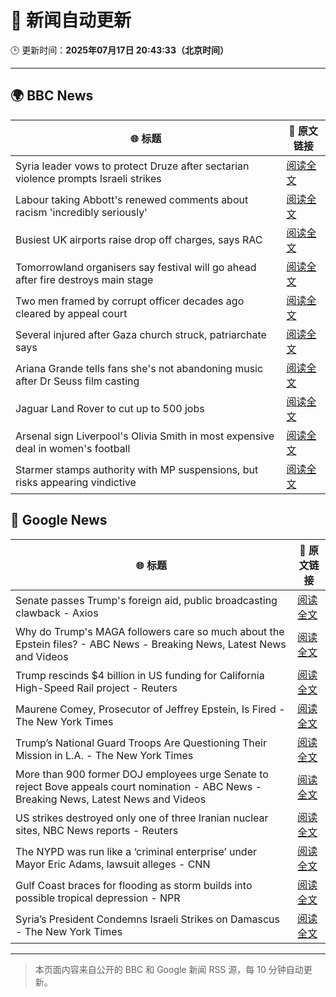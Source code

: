 # 🧠 新闻自动更新

🕒 更新时间：**2025年07月17日 20:43:33（北京时间）**

---

## 🌍 BBC News

| 🌐 标题 | 🔗 原文链接 |
|--------|-------------|
| Syria leader vows to protect Druze after sectarian violence prompts Israeli strikes | [阅读全文](https://www.bbc.com/news/articles/cg5z3jqe673o) |
| Labour taking Abbott's renewed comments about racism 'incredibly seriously' | [阅读全文](https://www.bbc.com/news/articles/cwye24vjnn8o) |
| Busiest UK airports raise drop off charges, says RAC | [阅读全文](https://www.bbc.com/news/articles/cwyg0ly2ld8o) |
| Tomorrowland organisers say festival will go ahead after fire destroys main stage | [阅读全文](https://www.bbc.com/news/articles/cpwqewyrw57o) |
| Two men framed by corrupt officer decades ago cleared by appeal court | [阅读全文](https://www.bbc.com/news/articles/c5ylzyr8gpko) |
| Several injured after Gaza church struck, patriarchate says | [阅读全文](https://www.bbc.com/news/articles/c8xvnlpx2dxo) |
| Ariana Grande tells fans she's not abandoning music after Dr Seuss film casting | [阅读全文](https://www.bbc.com/news/articles/cg7547gn3x5o) |
| Jaguar Land Rover to cut up to 500 jobs | [阅读全文](https://www.bbc.com/news/articles/c86g2d7e4pwo) |
| Arsenal sign Liverpool's Olivia Smith in most expensive deal in women's football | [阅读全文](https://www.bbc.com/sport/football/articles/c3r9yz5x3w5o) |
| Starmer stamps authority with MP suspensions, but risks appearing vindictive | [阅读全文](https://www.bbc.com/news/articles/cedg44wj47go) |

## 📰 Google News

| 🌐 标题 | 🔗 原文链接 |
|--------|-------------|
| Senate passes Trump's foreign aid, public broadcasting clawback - Axios | [阅读全文](https://news.google.com/rss/articles/CBMif0FVX3lxTE4tUkx6UjJBbUtySEZPQU5kQ2xrZGYyX2hJQnhublFGN2hvdXRtREs2VWcwWVMxTXN3MnBHQzFKTDN2cnAzcFFVN18tZGJkUWN2ZFh2RWo2Vy1zMHVKZkN1X1BGOGFaZnB1azRBNTF2Ni1mZk5BT3JfU3RKQnpoMFU?oc=5) |
| Why do Trump's MAGA followers care so much about the Epstein files? - ABC News - Breaking News, Latest News and Videos | [阅读全文](https://news.google.com/rss/articles/CBMilgFBVV95cUxOelByS1k0Z2pBaEpueDUwNFpCbXJ5VUpEcndFNkRMZEtyVWdlMFJTX0stTDZrTnpTNndEb2ZJN2lSZUpHbDZPWi0zNUhfdDUtTXFFNnpYSDllUGFXSXJiLTBlaGZ0ZEZkWGppUEVXUHhXVlE5OUE3aV9vRzNWeFBEX2JGNFZEN0x5OEdwR3o0ZG8yN1h5aVHSAZsBQVVfeXFMUEhGQkhVbWxieFFJbUxUcWhyS1k5MWpzbW1zaXBXcjFQQVBOOEtBaTZqNndiVXBybUhka1RSTEZtUURNWm92aDJiWUpSemNCYmVJUWt1ZlNrdkl0SDFKV3FMdnZpZUx6QUpqM09YbjBIaFUtVWZrODF0N3VWVTFHTE9vTlY1b2Y4LXZySVp5emIxY0Vac0dGUU45M1E?oc=5) |
| Trump rescinds $4 billion in US funding for California High-Speed Rail project - Reuters | [阅读全文](https://news.google.com/rss/articles/CBMiwAFBVV95cUxPaWxoYU1zdUdXcXMwUDNXT0N0VXBKcVV2Zkp3UjRMcTdVdV9sSzFhY01FaE1DNlBNdE91VUZnTk1jM2IyT0Z0MUxqVWpYMFJmWG5NdjliS3JQQlM4Rmp2bTFJV3lTS1pBeXRkMVBYWEN0dlBlZ2VvNGVqdHlCeGZvLUF3ZVAwNm11ckRyZk1YcGdMblJCeW5ZSnFncUtfUGJRMDVFeUlQSl8xcXk1Wmp0NUhya0t5NVJreG5ocjZrX3Q?oc=5) |
| Maurene Comey, Prosecutor of Jeffrey Epstein, Is Fired - The New York Times | [阅读全文](https://news.google.com/rss/articles/CBMimwFBVV95cUxNR29JNjlORlpQc1FMQ1pHZGh5WExJazVFd0VhRTRaOUt2aXBnYUVGa1dlVmRLOXlOUnZSZ3pSQk5VYTdqbHh4VE40ajVNUy1HNURkRXpRcWZJRF8wWnlueWppSHpwZ1EzZjFiZ1JxLTZ4ZFZXb1dYUUhHcTA2Z3JzeW9kZWFyT1dOWXJfQ2VqTnFuTVNJOVlLeTZtOA?oc=5) |
| Trump’s National Guard Troops Are Questioning Their Mission in L.A. - The New York Times | [阅读全文](https://news.google.com/rss/articles/CBMif0FVX3lxTE9fMVYxVHItOVNVckJubmZjckJiNWtHem15TWtTcXBuUU9Sak96VkVBRWMtRjdxcHdLQ0NOanVaY3prT2twbzRCVXA0MkpXUjNIU1FLZkR5M0c4MjBQTmxmdFpGeXlpQUJET3hkMTZtV1J0UHE4ajZIVnVkX2xuSnc?oc=5) |
| More than 900 former DOJ employees urge Senate to reject Bove appeals court nomination - ABC News - Breaking News, Latest News and Videos | [阅读全文](https://news.google.com/rss/articles/CBMioAFBVV95cUxPeVFueldILUUtU0R6QVhzVXdPMlJCTnJhdzZkelQzaUE0SllqMnFxTkFHbFhGSGJUQndkN3FENFVpempOWThJVE9NTm9GODhackRySF82d2xMdkRObjRZQkNkVFRzTUhUSGg3QzU2cXM0NEpiNFpvNDVhY212WFFLNVdZU0JaYTItUTZVNGxqWEN6ZENmWEFzcGFLQzg0eEZk0gGmAUFVX3lxTE9WUW1BbDJJYmk1S2ZMenpoLTdiYUk3czFhRWswYzR6R3E3ZW9pUHY2aExHdjFXMGNrbWg3N3Qzd2tOYW9Ua2RISWpkUjd3WWFjRTktSG1PbjF4WkZPd19SdkR2MFdGTWNwellDOUtzTTM5WlFrbEMwNXVZcEgzSkJKV01La3BYQS1pbXlNQzg3WjYtQW9oNUVGQl9QajVXbTVzVXNKZlE?oc=5) |
| US strikes destroyed only one of three Iranian nuclear sites, NBC News reports - Reuters | [阅读全文](https://news.google.com/rss/articles/CBMixwFBVV95cUxQUE9RYkNmUml1ZTdoMDkxa1dIbGI2M0lCSnMtN2FsR0NYaHMyZ3BVVG1IdmNGNXdnY2tvemNmU0FSS1FNT2p0Vm95Y2JoX2d4NVlXRlpsZnVVVUg2bml2RkFhU2FnR3BhYnhIRFBINW1RNWNHNWxkUHFkTkJhSkwtU29DdnUtdV8tNU5Bajk3cURxeS1zYmVWbVVabEktcUJpdno4ZTNhUjVqTG5OdWhUTllJY3lpN0J3ODg4N0QtX3NZMDdZM0Nz?oc=5) |
| The NYPD was run like a ‘criminal enterprise’ under Mayor Eric Adams, lawsuit alleges - CNN | [阅读全文](https://news.google.com/rss/articles/CBMid0FVX3lxTE80Umd3QV9DVTlGSElwemMzdnpobjdBdkstVGZhczdmX0cyN09JVGJEVnRRcmNHbEVEZm8zSnZhOE0xY2V5bXhiVmw1QTgzcVBzdWJxM1BnbVc3dUZDTm1wVTV4ZWFSX0NZQ2FsZG8tMDRWeE0zTVRz0gF8QVVfeXFMTS1uMEFvVGpfQlRqZy0tNHBUcmlEaGlvT2JfQmZ0Zlk2bnJkT0pJUFNVdmQ0YlMzOXRDOWVqMFpvVjJUdnFPVTBxb3BJOTF1TEZpUk1DNnQybFFaNmFCSmplYXFUUGl2bFBIZVFZcDlNRWZteHZENGdJbXFhOQ?oc=5) |
| Gulf Coast braces for flooding as storm builds into possible tropical depression - NPR | [阅读全文](https://news.google.com/rss/articles/CBMihAFBVV95cUxNZUFYNjhrSUVxTllxdXZQQ1VXamNsbWV2X1dmanFPSG9zTURkdTF0cm5RcUpROWlZR053Slg4R2FCSDIwanlKeDZqOGpseFA0UndFS2s2eUN0eW1ZLTNUQXlOei00eXAxSzZMZHFDUGhsTFM3U0k4TjN0bzJmc1c1cG1QdEY?oc=5) |
| Syria’s President Condemns Israeli Strikes on Damascus - The New York Times | [阅读全文](https://news.google.com/rss/articles/CBMimwFBVV95cUxPbDFrYmF2OGdWVlE1NFVLUnVFWDB0NkRfMDNGM3hNMnNEaDBYdWV4Z3d4SGhQN1BaR1FIM1poSV8wbks1OWZqSlhGcWxPWlpGOUZkQTRTMjBXU1pGUjhiSjhWSFNuNkYzVU1oUzNmWkh2NG43NHJHbFFmQmxHTy13VXVvWTFTODhaSjRETVRxa1M3T2I3UUpaejFvQQ?oc=5) |

---
> 本页面内容来自公开的 BBC 和 Google 新闻 RSS 源，每 10 分钟自动更新。